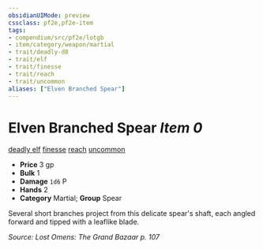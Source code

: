 ```yaml
---
obsidianUIMode: preview
cssclass: pf2e,pf2e-item
tags:
- compendium/src/pf2e/lotgb
- item/category/weapon/martial
- trait/deadly-d8
- trait/elf
- trait/finesse
- trait/reach
- trait/uncommon
aliases: ["Elven Branched Spear"]
---
```

# Elven Branched Spear *Item 0*  
[deadly <d8>](rules/traits/deadly.md)  [elf](rules/traits/elf.md)  [finesse](rules/traits/finesse.md)  [reach](rules/traits/reach.md)  [uncommon](rules/traits/uncommon.md)  

- **Price** 3 gp
- **Bulk** 1
- **Damage** `1d6` P
- **Hands** 2
- **Category** Martial; **Group** Spear 

Several short branches project from this delicate spear's shaft, each angled forward and tipped with a leaflike blade.

*Source: Lost Omens: The Grand Bazaar p. 107*